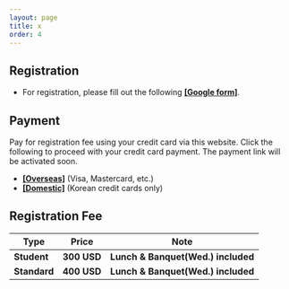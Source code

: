 ```yaml
---
layout: page
title: x
order: 4
---
```


## Registration
* For registration, please fill out the following <a href = "ddd">**[Google form]**</a>.

## Payment
Pay for registration fee using your credit card via this website. Click the following to proceed with your credit card payment. The payment link will be activated soon.
* <a href = "ddd">**[Overseas]**</a> (Visa, Mastercard, etc.)
* <a href = "ddd">**[Domestic]**</a> (Korean credit cards only)


## Registration Fee
| Type    | Price | Note |
|---|---|---|
| **Student** | **300 USD** | **Lunch & Banquet(Wed.) included**
| **Standard** | **400 USD** | **Lunch & Banquet(Wed.) included**
